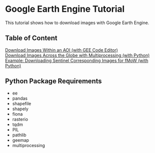 # Google Earth Engine Tutorial

This tutorial shows how to download images with Google Earth Engine.

## Table of Content
[Download Images Within an AOI (with GEE Code Editor)](https://github.com/williamxz/googleearthengine/tree/main/within_aoi)     
[Download Images Across the Globe with Multiprocessing (with Python)](https://github.com/williamxz/googleearthengine/tree/main/parallel_across_the_globe)   
[Example: Downloading Sentinel Corresponding Images for fMoW (with Python)](https://github.com/williamxz/googleearthengine/tree/main/fmow-sentinel)   

## Python Package Requirements
- ee
- pandas
- shapefile
- shapely
- fiona
- rasterio
- tqdm
- PIL
- pathlib
- geemap
- multiprocessing

